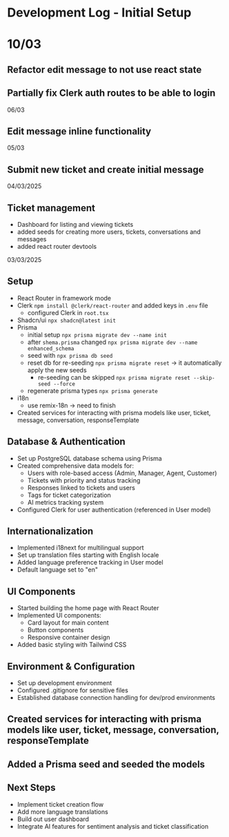 # Development Log - Initial Setup

# 10/03

## Refactor edit message to not use react state

## Partially fix Clerk auth routes to be able to login

06/03

## Edit message inline functionality

05/03

## Submit new ticket and create initial message

04/03/2025

## Ticket management

- Dashboard for listing and viewing tickets
- added seeds for creating more users, tickets, conversations and messages
- added react router devtools

03/03/2025

## Setup

- React Router in framework mode
- Clerk `npm install @clerk/react-router` and added keys in `.env` file
  - configured Clerk in `root.tsx`
- Shadcn/ui `npx shadcn@latest init`
- Prisma
  - initial setup `npx prisma migrate dev --name init`
  - after `shema.prisma` changed `npx prisma migrate dev --name enhanced_schema`
  - seed with `npx prisma db seed`
  - reset db for re-seeding `npx prisma migrate reset` -> it automatically apply the new seeds
    - re-seeding can be skipped `npx prisma migrate reset --skip-seed --force`
  - regenerate prisma types `npx prisma generate`
- i18n
  - use remix-18n -> need to finish
- Created services for interacting with prisma models like user, ticket, message, conversation, responseTemplate

## Database & Authentication

- Set up PostgreSQL database schema using Prisma
- Created comprehensive data models for:
  - Users with role-based access (Admin, Manager, Agent, Customer)
  - Tickets with priority and status tracking
  - Responses linked to tickets and users
  - Tags for ticket categorization
  - AI metrics tracking system
- Configured Clerk for user authentication (referenced in User model)

## Internationalization

- Implemented i18next for multilingual support
- Set up translation files starting with English locale
- Added language preference tracking in User model
- Default language set to "en"

## UI Components

- Started building the home page with React Router
- Implemented UI components:
  - Card layout for main content
  - Button components
  - Responsive container design
- Added basic styling with Tailwind CSS

## Environment & Configuration

- Set up development environment
- Configured .gitignore for sensitive files
- Established database connection handling for dev/prod environments

## Created services for interacting with prisma models like user, ticket, message, conversation, responseTemplate

## Added a Prisma seed and seeded the models

## Next Steps

- Implement ticket creation flow
- Add more language translations
- Build out user dashboard
- Integrate AI features for sentiment analysis and ticket classification
